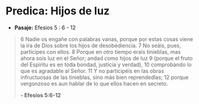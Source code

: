# Predica: Hijos de luz

- **Pasaje:** Efesios 5 : 6 - 12

> 6 Nadie os engañe con palabras vanas, porque por estas cosas viene la ira de Dios sobre los hijos de desobediencia.
> 7 No seáis, pues, partícipes con ellos.
> 8 Porque en otro tiempo erais tinieblas, mas ahora sois luz en el Señor; andad como hijos de luz
> 9 (porque el fruto del Espíritu es en toda bondad, justicia y verdad),
> 10 comprobando lo que es agradable al Señor.
> 11 Y no participéis en las obras infructuosas de las tinieblas, sino más bien reprendedlas;
> 12 porque vergonzoso es aun hablar de lo que ellos hacen en secreto.
>
> **- Efesios 5:6-12**
